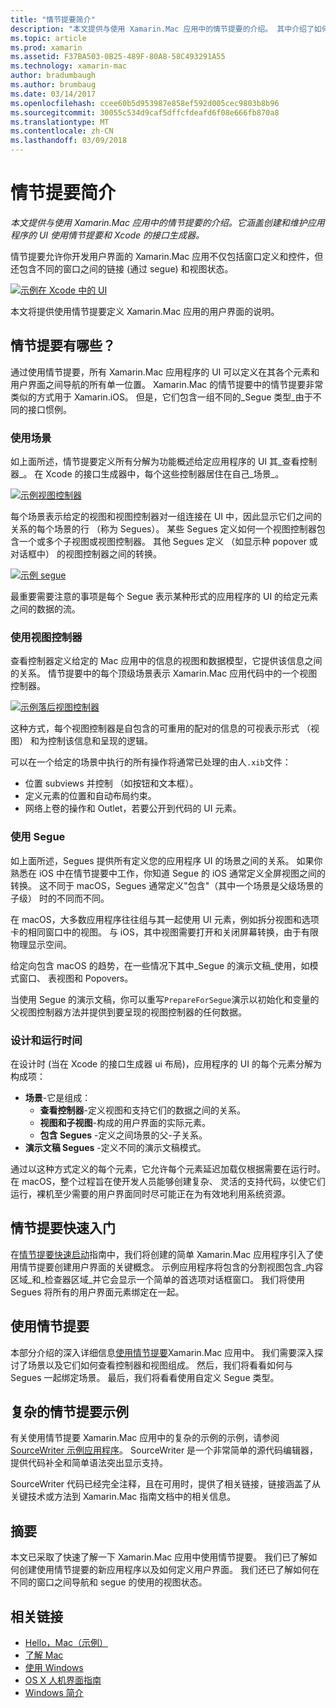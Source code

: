 ```yaml
---
title: "情节提要简介"
description: "本文提供与使用 Xamarin.Mac 应用中的情节提要的介绍。 其中介绍了如何使用 Storyboard 和 Xcode 的 Interface Builder 创建和维护应用 UI。"
ms.topic: article
ms.prod: xamarin
ms.assetid: F37BA503-0B25-489F-80A8-58C493291A55
ms.technology: xamarin-mac
author: bradumbaugh
ms.author: brumbaug
ms.date: 03/14/2017
ms.openlocfilehash: ccee60b5d953987e858ef592d005cec9803b8b96
ms.sourcegitcommit: 30055c534d9caf5dffcfdeafd6f08e666fb870a8
ms.translationtype: MT
ms.contentlocale: zh-CN
ms.lasthandoff: 03/09/2018
---
```

# <a name="introduction-to-storyboards"></a>情节提要简介

_本文提供与使用 Xamarin.Mac 应用中的情节提要的介绍。它涵盖创建和维护应用程序的 UI 使用情节提要和 Xcode 的接口生成器。_

情节提要允许你开发用户界面的 Xamarin.Mac 应用不仅包括窗口定义和控件，但还包含不同的窗口之间的链接 (通过 segue) 和视图状态。

[![](images/intro01.png "示例在 Xcode 中的 UI")](images/intro01.png#lightbox)

本文将提供使用情节提要定义 Xamarin.Mac 应用的用户界面的说明。

<a name="What-are-Storyboards" />

## <a name="what-are-storyboards"></a>情节提要有哪些？

通过使用情节提要，所有 Xamarin.Mac 应用程序的 UI 可以定义在其各个元素和用户界面之间导航的所有单一位置。 Xamarin.Mac 的情节提要中的情节提要非常类似的方式用于 Xamarin.iOS。 但是，它们包含一组不同的_Segue 类型_由于不同的接口惯例。

<a name="Working-with-Scenes" />

### <a name="working-with-scenes"></a>使用场景

如上面所述，情节提要定义所有分解为功能概述给定应用程序的 UI 其_查看控制器_。 在 Xcode 的接口生成器中，每个这些控制器居住在自己_场景_。

[![](images/intro02.png "示例视图控制器")](images/intro02.png#lightbox)

每个场景表示给定的视图和视图控制器对一组连接在 UI 中，因此显示它们之间的关系的每个场景的行 （称为 Segues）。 某些 Segues 定义如何一个视图控制器包含一个或多个子视图或视图控制器。 其他 Segues 定义 （如显示种 popover 或对话框中） 的视图控制器之间的转换。 

[![](images/intro03.png "示例 segue")](images/intro03.png#lightbox)

最重要需要注意的事项是每个 Segue 表示某种形式的应用程序的 UI 的给定元素之间的数据的流。

<a name="Working-with-View-Controllers" />

### <a name="working-with-view-controllers"></a>使用视图控制器

查看控制器定义给定的 Mac 应用中的信息的视图和数据模型，它提供该信息之间的关系。 情节提要中的每个顶级场景表示 Xamarin.Mac 应用代码中的一个视图控制器。

[![](images/intro04.png "示例落后视图控制器")](images/intro04.png#lightbox)

这种方式，每个视图控制器是自包含的可重用的配对的信息的可视表示形式 （视图） 和为控制该信息和呈现的逻辑。

可以在一个给定的场景中执行的所有操作将通常已处理的由人`.xib`文件： 

 - 位置 subviews 并控制 （如按钮和文本框）。
 - 定义元素的位置和自动布局约束。
 - 网络上卷的操作和 Outlet，若要公开到代码的 UI 元素。

<a name="Working-with-Segues" />

### <a name="working-with-segues"></a>使用 Segue

如上面所述，Segues 提供所有定义您的应用程序 UI 的场景之间的关系。 如果你熟悉在 iOS 中在情节提要中工作，你知道 Segue 的 iOS 通常定义全屏视图之间的转换。 这不同于 macOS，Segues 通常定义"包含"（其中一个场景是父级场景的子级） 时的不同而不同。

在 macOS，大多数应用程序往往组与其一起使用 UI 元素，例如拆分视图和选项卡的相同窗口中的视图。 与 iOS，其中视图需要打开和关闭屏幕转换，由于有限物理显示空间。

给定向包含 macOS 的趋势，在一些情况下其中_Segue 的演示文稿_使用，如模式窗口、 表视图和 Popovers。

当使用 Segue 的演示文稿，你可以重写`PrepareForSegue`演示以初始化和变量的父视图控制器方法并提供到要呈现的视图控制器的任何数据。

<a name="Design-and-Run-Times" />

### <a name="design-and-run-times"></a>设计和运行时间

在设计时 (当在 Xcode 的接口生成器 ui 布局)，应用程序的 UI 的每个元素分解为构成项：

- **场景**-它是组成：
    - **查看控制器**-定义视图和支持它们的数据之间的关系。
    - **视图和子视图**-构成的用户界面的实际元素。
    - **包含 Segues** -定义之间场景的父-子关系。
- **演示文稿 Segues** -定义不同的演示文稿模式。 

通过以这种方式定义的每个元素，它允许每个元素延迟加载仅根据需要在运行时。 在 macOS，整个过程旨在使开发人员能够创建复杂、 灵活的支持代码，以使它们运行，裸机至少需要的用户界面同时尽可能正在为有效地利用系统资源。

<a name="Storyboard-Quick-Start" />

## <a name="storyboard-quick-start"></a>情节提要快速入门

在[情节提要快速启动](~/mac/platform/storyboards/quickstart.md)指南中，我们将创建的简单 Xamarin.Mac 应用程序引入了使用情节提要创建用户界面的关键概念。 示例应用程序将包含的分割视图包含_内容区域_和_检查器区域_并它会显示一个简单的首选项对话框窗口。 我们将使用 Segues 将所有的用户界面元素绑定在一起。

<a name="Working-with-Storyboards" />

## <a name="working-with-storyboards"></a>使用情节提要

本部分介绍的深入详细信息[使用情节提要](~/mac/platform/storyboards/indepth.md)Xamarin.Mac 应用中。 我们需要深入探讨了场景以及它们如何查看控制器和视图组成。 然后，我们将看看如何与 Segues 一起绑定场景。 最后，我们将看看使用自定义 Segue 类型。 

<a name="Complex-Storyboard-Example" />

## <a name="complex-storyboard-example"></a>复杂的情节提要示例

有关使用情节提要 Xamarin.Mac 应用中的复杂的示例的示例，请参阅[SourceWriter 示例应用程序](https://developer.xamarin.com/samples/mac/SourceWriter/)。 SourceWriter 是一个非常简单的源代码编辑器，提供代码补全和简单语法突出显示支持。

SourceWriter 代码已经完全注释，且在可用时，提供了相关链接，链接涵盖了从关键技术或方法到 Xamarin.Mac 指南文档中的相关信息。

<a name="Summary" />

## <a name="summary"></a>摘要

本文已采取了快速了解一下 Xamarin.Mac 应用中使用情节提要。 我们已了解如何创建使用情节提要的新应用程序以及如何定义用户界面。 我们还已了解如何在不同的窗口之间导航和 segue 的使用的视图状态。


## <a name="related-links"></a>相关链接

- [Hello，Mac（示例）](https://developer.xamarin.com/samples/mac/Hello_Mac/)
- [了解 Mac](~/mac/get-started/hello-mac.md)
- [使用 Windows](~/mac/user-interface/window.md)
- [OS X 人机界面指南](https://developer.apple.com/library/mac/documentation/UserExperience/Conceptual/OSXHIGuidelines/)
- [Windows 简介](https://developer.apple.com/library/mac/documentation/Cocoa/Conceptual/WinPanel/Introduction.html#//apple_ref/doc/uid/10000031-SW1)
